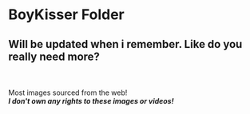 # BoyKisser Folder


## Will be updated when i remember. Like do you really need more?
\
\
Most images sourced from the web!
\
***I don't own any rights to these images or videos!***
